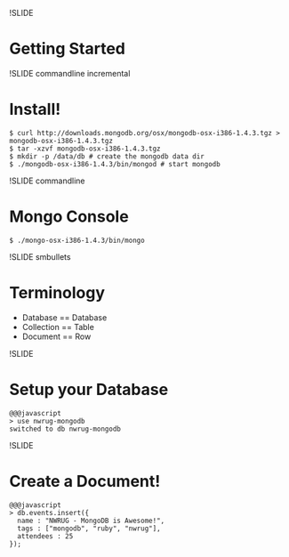 !SLIDE

# Getting Started #

!SLIDE commandline incremental

# Install! #

    $ curl http://downloads.mongodb.org/osx/mongodb-osx-i386-1.4.3.tgz > mongodb-osx-i386-1.4.3.tgz
    $ tar -xzvf mongodb-osx-i386-1.4.3.tgz
    $ mkdir -p /data/db # create the mongodb data dir
    $ ./mongodb-osx-i386-1.4.3/bin/mongod # start mongodb

!SLIDE commandline

# Mongo Console #

    $ ./mongo-osx-i386-1.4.3/bin/mongo

!SLIDE smbullets

# Terminology

* Database == Database
* Collection == Table
* Document == Row

!SLIDE

# Setup your Database #

    @@@javascript
    > use nwrug-mongodb
    switched to db nwrug-mongodb

!SLIDE
# Create a Document! #

    @@@javascript
    > db.events.insert({
      name : "NWRUG - MongoDB is Awesome!",
      tags : ["mongodb", "ruby", "nwrug"],
      attendees : 25
    });